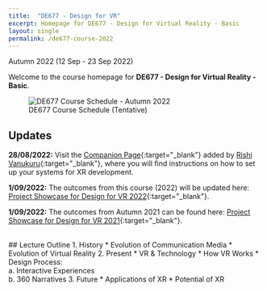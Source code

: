 ```yaml
---
title:  "DE677 - Design for VR"
excerpt: Homepage for DE677 - Design for Virtual Reality - Basic
layout: single
permalink: /de677-course-2022
---
```

Autumn 2022 (12 Sep - 23 Sep 2022)

Welcome to the course homepage for **DE677 - Design for Virtual Reality - Basic**.

<figure class="align-center" style="width:100%;">
  <img src="{{ site.url }}{{ site.baseurl }}\assets\img\course\de677-schedule-autumn2022.png" alt="DE677 Course Schedule - Autumn 2022">
  <figcaption>DE677 Course Schedule (Tentative)</figcaption>
</figure>

## Updates

**28/08/2022:** Visit the [Companion Page](https://rishivanukuru.notion.site/Intro-to-XR-Dev-3c20ec201dc545a8a4ea1f644f0134db){:target="_blank"} added by [Rishi Vanukuru](https://rishivanukuru.com/){:target="_blank"}, where you will find instructions on how to set up your systems for XR development.

**1/09/2022:** The outcomes from this course (2022) will be updated here: [Project Showcase for Design for VR 2022](https://imxd.in/de677-showcase-2022){:target="_blank"}.

**1/09/2022:** The outcomes from Autumn 2021 can be found here: [Project Showcase for Design for VR 2021](https://imxd.in/de677-showcase-2021){:target="_blank"}.

<br>
## Lecture Outline
1.  History
    * Evolution of Communication Media
    * Evolution of Virtual Reality
2.  Present
    * VR & Technology
    * How VR Works
    * Design Process: <br>
      a. Interactive Experiences <br>
      b. 360 Narratives
3.  Future
    * Applications of XR
    * Potential of XR

